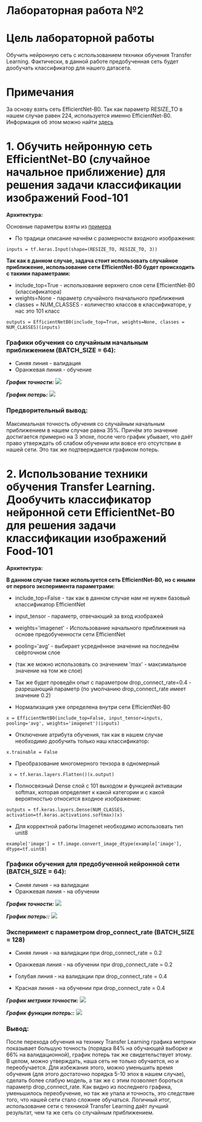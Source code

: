 Лабораторная работа №2
====
# Цель лабораторной работы
Обучить нейронную сеть с использованием техники обучения Transfer Learning.
Фактически, в данной работе предобученная сеть будет дообучать классификатор для нашего датасета. 

# Примечания
За основу взять сеть EfficientNet-B0. Так как параметр RESIZE_TO в нашем случае равен 224, используется именно EfficientNet-B0.
Информация об этом можно найти [здесь](https://keras.io/examples/vision/image_classification_efficientnet_fine_tuning/)

# 1. Обучить нейронную сеть EfficientNet-B0 (случайное начальное приближение) для решения задачи классификации изображений Food-101
**Архитектура:**
 
 Основные параметры взяты из [примера](https://github.com/AlexanderSoroka/CNN-food-101 "GitHub")
 
* По традици описание начнём с размерности входного изображения: 
```
inputs = tf.keras.Input(shape=(RESIZE_TO, RESIZE_TO, 3))
```

**Так как в данном случае, задача стоит использовать случайное приближение, 
использование сети  EfficientNet-B0 будет происходить с такими параметрами:**
* include_top=True - использование верхнего слоя сети EfficientNet-B0 (классификатора)
* weights=None - параметр случайного пначального приближения
* classes = NUM_CLASSES - количество классов в классификаторе, у нас это 101 класс
```
outputs = EfficientNetB0(include_top=True, weights=None, classes = NUM_CLASSES)(inputs)
```

 ### Графики обучения со случайным начальным приближением (BATCH_SIZE = 64):
 
* Синяя линия - валидация
* Оранжевая линия - обучение

 ***График точности:*** 
<img src="./stock_logs_64_batch/Графики/epoch_categorical_accuracy.svg">

 ***График потерь:*** 
<img src="./stock_logs_64_batch/Графики/epoch_loss.svg">

### Предворительный вывод:

Максимальная точность обучения со случайным начальным приближением в нашем случае равна 35%. Причём это значение достигается примерно на 3 эпохе, после чего график убывает, что даёт право утверждать об слабом обучении или вовсе его отсутствии в нашей сети. Это так же подтверждается графиком потерь.

# 2. Использование техники обучения Transfer Learning. Дообучить классификатор нейронной сети EfficientNet-B0 для решения задачи классификации изображений Food-101
**Архитектура:** 

**В данном случае также используется сеть EfficientNet-B0, но с иными от первого эксперимента параметрами:**
* include_top=False - так как в данном случае нам не нужен базовый классификатор EfficientNet
* input_tensor - параметр, отвечающий за вход изображей
* weights='imagenet' - Использование начального приближения на основе предобученности сети EfficientNet
* pooling='avg' - выбирает усреднённое значение на последнём свёрточном слое 
* (так же можно использовать со значением 'max' - максимальное значение на том же слое)

* Так же будет проведён опыт с параметром drop_connect_rate=0.4 - разрешающий параметр
(по умолчанию drop_connect_rate имеет значение 0.2)
* Нормализация уже определена внутри сети EfficientNet-B0

```
x = EfficientNetB0(include_top=False, input_tensor=inputs, pooling='avg', weights='imagenet')(inputs) 
```

* Отключение атрибута обучения, так как в нашем случае необходимо дообучить только наш классификатор:
```
x.trainable = False
```

* Преобразование многомерного тензора в одномерный
```
 x = tf.keras.layers.Flatten()(x.output)
```

* Полносвязный Dense слой с 101 выходом и функцией активации softmax, которая определяет к какой категории и с какой вероятностью относится входное изображение:
```
outputs = tf.keras.layers.Dense(NUM_CLASSES, activation=tf.keras.activations.softmax)(x)
```

* Для корректной работы Imagenet необходимо использовать тип unit8
```
example['image'] = tf.image.convert_image_dtype(example['image'], dtype=tf.uint8)
```

 ### Графики обучения для предобученной нейронной сети (BATCH_SIZE = 64):
 
* Синяя линия - на валидации
* Оранжевая линия - на обучении

 ***График точности:*** 
<img src="./modif_logs_64_batch/Графики/epoch_categorical_accuracy.svg">

 ***График потерь::*** 
<img src="./modif_logs_64_batch/Графики/epoch_loss.svg">

 ### Эксперимент с параметром drop_connect_rate (BATCH_SIZE = 128)
 
* Синяя линия - на валидации при drop_connect_rate = 0.2
* Оранжевая линия - на обучении при drop_connect_rate = 0.2

* Голубая линия - на валидации при drop_connect_rate = 0.4
* Красная линия - на обучении при drop_connect_rate = 0.4


 ***График метрики точности:*** 
<img src="./modif_logs_128_batch/Графики/epoch_categorical_accuracy.svg">

 ***График функции потерь::*** 
<img src="./modif_logs_128_batch/Графики/epoch_loss.svg">

### Вывод:

После перехода обучения на технику Transfer Learning графика метрики показывает большую точность (порядка 84% на обучающей выборке и 66% на валидационной), график потерь 
так же свидетельствует этому. В целом, можно утверждать, наша сеть не только обучается, но и переобучается. Для избежания этого, можно уменьшить время обучения (для этого достаточно порядка 5-10 эпох в нашем случае), сделать более слабую модель, а так же с этим позволяет бороться параметр drop_connect_rate. Как видно из последнего графика, уменьшилось переобучение, но так же упала и точность, это следствие того, что нашей сети стало сложнее обучаться. Логичный итог, использование сети с техникой Transfer Learning даёт лучший результат, чем та же сеть со случайным приближением.
